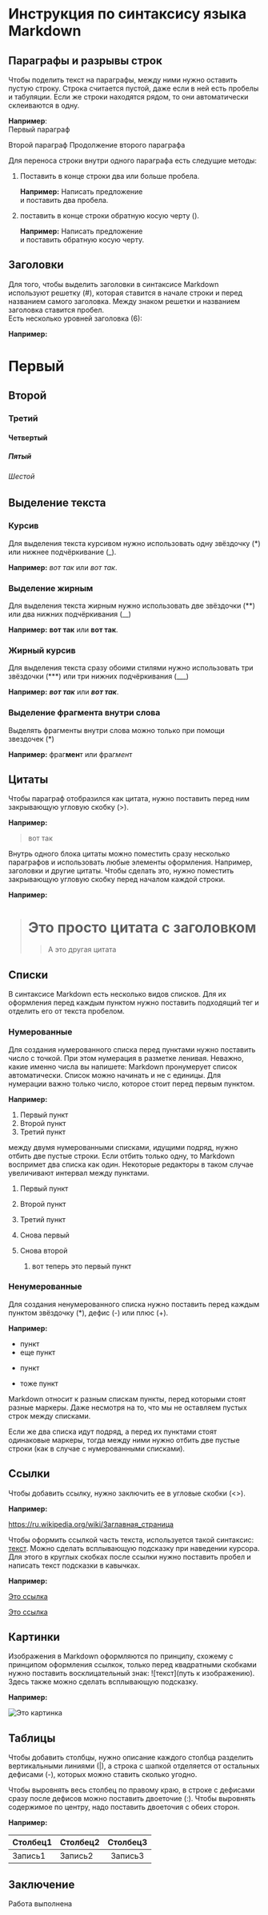 # Инструкция по синтаксису языка Markdown

## Параграфы и разрывы строк

Чтобы поделить текст на параграфы, между ними нужно оставить пустую строку. Строка считается пустой, даже если в ней есть пробелы и табуляции. Если же строки находятся рядом, то они автоматически склеиваются в одну. 

**Например**:  
Первый параграф

Второй параграф
Продолжение второго параграфа

Для переноса строки внутри одного параграфа есть следущие методы:

1. Поставить в конце строки два или больше пробела.

   **Например:**
Написать предложение  
и поставить два пробела.

2. поставить в конце строки обратную косую черту (\).
 
   **Например:**
Написать предложение\
и поставить обратную косую черту.

## Заголовки

Для того, чтобы выделить заголовки в синтаксисе Markdown используют решетку (#), которая ставится в начале строки и перед названием самого заголовка. Между знаком решетки и названием заголовка ставится пробел.   
Есть несколько уровней заголовка (6): 

**Например:**
# Первый 
## Второй
### Третий
#### Четвертый
##### Пятый
###### Шестой

## Выделение текста

### Курсив 

Для выделения текста курсивом нужно использовать одну звёздочку (*) или нижнее подчёркивание (_).

**Например:** *вот так* или _вот так_. 

### Выделение жирным

Для выделения текста жирным нужно использовать две звёздочки (**) или два нижних подчёркивания (__)

**Например:** **вот так** или __вот так__. 

### Жирный курсив 

Для выделения текста сразу обоими стилями нужно использовать три звёздочки (***) или три нижних подчёркивания (___)

**Например:** ***вот так*** или ___вот так___. 

### Выделение фрагмента внутри слова 

Выделять фрагменты внутри слова можно только при помощи звездочек (*)

**Например:** фраг**мен**т или фра*гмен*т 

## Цитаты

Чтобы параграф отобразился как цитата, нужно поставить перед ним закрывающую угловую скобку (>).

**Например:** 

>вот так 

Внутрь одного блока цитаты можно поместить сразу несколько параграфов и использовать любые элементы оформления. Например, заголовки и другие цитаты. Чтобы сделать это, нужно поместить закрывающую угловую скобку перед началом каждой строки.

**Например:**

> # Это просто цитата c заголовком 
>> А это другая цитата

## Списки

В синтаксисе Markdown есть несколько видов списков. Для их оформления перед каждым пунктом нужно поставить подходящий тег и отделить его от текста пробелом.

### Нумерованные

Для создания нумерованного списка перед пунктами нужно поставить число с точкой. При этом нумерация в разметке ленивая. Неважно, какие именно числа вы напишете: Markdown пронумерует список автоматически. Список можно начинать и не с единицы. Для нумерации важно только число, которое стоит перед первым пунктом.

**Например:**

1. Первый пункт
2. Второй пункт
5. Третий пункт

между двумя нумерованными списками, идущими подряд, нужно отбить две пустые строки. Если отбить только одну, то Markdown воспримет два списка как один. Некоторые редакторы в таком случае увеличивают интервал между пунктами.

1. Первый пункт
2. Второй пункт
5. Третий пункт

1. Снова первый 
2. Снова второй 



   1. вот теперь это первый пункт 

### Ненумерованные

Для создания ненумерованного списка нужно поставить перед каждым пунктом звёздочку (*), дефис (-) или плюс (+). 

**Например:**

* пункт
* еще пункт
- пункт
+ тоже пункт

Markdown относит к разным спискам пункты, перед которыми стоят разные маркеры. Даже несмотря на то, что мы не оставляем пустых строк между списками.

Если же два списка идут подряд, а перед их пунктами стоят одинаковые маркеры, тогда между ними нужно отбить две пустые строки (как в случае с нумерованными списками).


## Ссылки

Чтобы добавить ссылку, нужно заключить ее в угловые скобки (<>).

**Например:**

<https://ru.wikipedia.org/wiki/Заглавная_страница>

Чтобы оформить ссылкой часть текста, используется такой синтаксис: [текст](ссылка). Можно сделать всплывающую подсказку при наведении курсора. Для этого в круглых скобках после ссылки нужно поставить пробел и написать текст подсказки в кавычках.

**Например:**

[Это ссылка](https://ru.wikipedia.org/wiki/Заглавная_страница)

[Это ссылка](https://ru.wikipedia.org/wiki/Заглавная_страница "Это подсказка")

## Картинки

Изображения в Markdown оформляются по принципу, схожему с принципом оформления ссылкок, только перед квадратными скобками нужно поставить восклицательный знак: ![текст](путь к изображению). Здесь также можно сделать всплывающую подсказку.

**Например:**

![Это картинка](1666206241_12-mykaleidoscope-ru-p-kartinka-na-zastavku-oboi-12.jpg)

## Таблицы

Чтобы добавить столбцы, нужно описание каждого столбца разделить вертикальными линиями (|), а строка с шапкой отделяется от остальных дефисами (-), которых можно ставить сколько угодно.

Чтобы выровнять весь столбец по правому краю, в строке с дефисами сразу после дефисов можно поставить двоеточие (:). Чтобы выровнять содержимое по центру, надо поставить двоеточия с обеих сторон.

**Например:**

|Столбец1|Столбец2|Столбец3|
|:---|----|:-:|
|Запись1|Запись2|Запись3|

## Заключение

Работа выполнена
